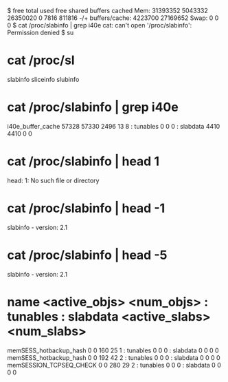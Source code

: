 $ free
             total       used       free     shared    buffers     cached
Mem:      31393352    5043332   26350020          0       7816     811816
-/+ buffers/cache:    4223700   27169652
Swap:            0          0          0
$ cat /proc/slabinfo | grep i40e
cat: can't open '/proc/slabinfo': Permission denied
$ su 
# cat /proc/sl
slabinfo   sliceinfo  slubinfo
# cat /proc/slabinfo | grep i40e
i40e_buffer_cache  57328  57330   2496   13    8 : tunables    0    0    0 : slabdata   4410   4410      0      0
# cat /proc/slabinfo | head 1
head: 1: No such file or directory
# cat /proc/slabinfo | head -1
slabinfo - version: 2.1
# cat /proc/slabinfo | head -5
slabinfo - version: 2.1
# name            <active_objs> <num_objs> <objsize> <objperslab> <pagesperslab> : tunables <limit> <batchcount> <sharedfactor> : slabdata <active_slabs> <num_slabs> <sharedavail> <DMAFlag>
memSESS_hotbackup_hash      0      0    160   25    1 : tunables    0    0    0 : slabdata      0      0      0      0
memSESS_hotbackup_hash      0      0    192   42    2 : tunables    0    0    0 : slabdata      0      0      0      0
memSESSION_TCPSEQ_CHECK      0      0    280   29    2 : tunables    0    0    0 : slabdata      0      0      0      0
